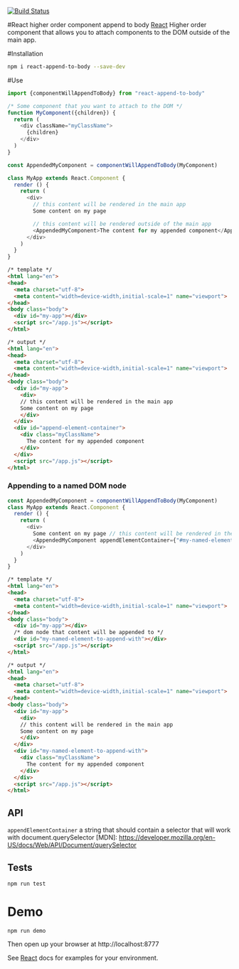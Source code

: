 [![Build Status](https://travis-ci.org/jpgorman/react-append-to-body.svg?branch=master)](https://travis-ci.org/jpgorman/react-append-to-body)

#React higher order component append to body
[React] Higher order component that allows you to attach components to the DOM outside of the main app.

[React]: https://facebook.github.io/react/

#Installation
```sh
npm i react-append-to-body --save-dev
```

#Use
```js
import {componentWillAppendToBody} from "react-append-to-body"

/* Some component that you want to attach to the DOM */
function MyComponent({children}) {
  return (
    <div className="myClassName">
      {children}
    </div>
  )
}

const AppendedMyComponent = componentWillAppendToBody(MyComponent)

class MyApp extends React.Component {
  render () {
    return (
      <div>
        // this content will be rendered in the main app
        Some content on my page

        // this content will be rendered outside of the main app
        <AppendedMyComponent>The content for my appended component</AppendedMyComponent>
      </div>
    )
  }
}

```

```html
/* template */
<html lang="en">
<head>
  <meta charset="utf-8">
  <meta content="width=device-width,initial-scale=1" name="viewport">
</head>
<body class="body">
  <div id="my-app"></div>
  <script src="/app.js"></script>
</html>
```

```html
/* output */
<html lang="en">
<head>
  <meta charset="utf-8">
  <meta content="width=device-width,initial-scale=1" name="viewport">
</head>
<body class="body">
  <div id="my-app">
    <div>
    // this content will be rendered in the main app
    Some content on my page
    </div>
  </div>
  <div id="append-element-container">
    <div class="myClassName">
      The content for my appended component
    </div>
  </div>
  <script src="/app.js"></script>
</html>
```

### Appending to a named DOM node
```js
const AppendedMyComponent = componentWillAppendToBody(MyComponent)
class MyApp extends React.Component {
  render () {
    return (
      <div>
        Some content on my page // this content will be rendered in the main app
        <AppendedMyComponent appendElementContainer={"#my-named-element-to-append-with"}>The content for my appended component</AppendedMyComponent> // this content will be rendered outside of the main app
      </div>
    )
  }
}
```

```html
/* template */
<html lang="en">
<head>
  <meta charset="utf-8">
  <meta content="width=device-width,initial-scale=1" name="viewport">
</head>
<body class="body">
  <div id="my-app"></div>
  /* dom node that content will be appended to */
  <div id="my-named-element-to-append-with"></div>
  <script src="/app.js"></script>
</html>
```

```html
/* output */
<html lang="en">
<head>
  <meta charset="utf-8">
  <meta content="width=device-width,initial-scale=1" name="viewport">
</head>
<body class="body">
  <div id="my-app">
    <div>
    // this content will be rendered in the main app
    Some content on my page
    </div>
  </div>
  <div id="my-named-element-to-append-with">
    <div class="myClassName">
      The content for my appended component
    </div>
  </div>
  <script src="/app.js"></script>
</html>
```

## API

`appendElementContainer` a string that should contain a selector that will work with document.querySelector [MDN]: https://developer.mozilla.org/en-US/docs/Web/API/Document/querySelector


## Tests
`npm run test`

# Demo
`npm run demo`

Then open up your browser at http://localhost:8777

See [React] docs for examples for your environment.
